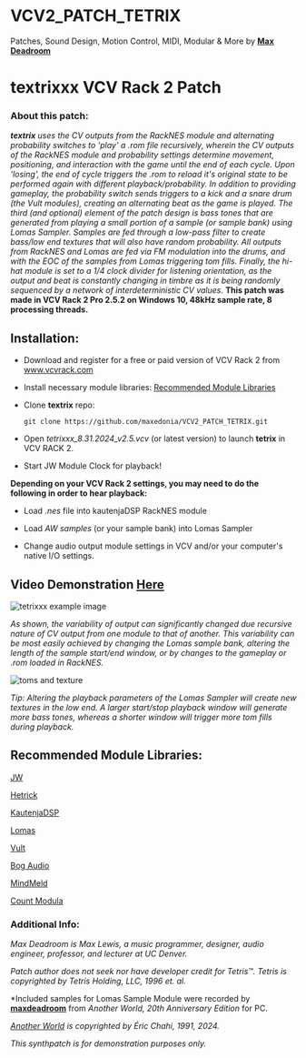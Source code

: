 # VCV2_PATCH_TETRIX
Patches, Sound Design, Motion Control, MIDI, Modular & More
by **[Max Deadroom](https://maxedonia.myportfolio.com)**

# textrixxx VCV Rack 2 Patch

### About this patch:  

***textrix** uses the CV outputs from the RackNES module and alternating probability switches to 'play' a .rom file recursively, wherein the CV outputs of the RackNES module and probability settings determine movement, positioning, and interaction with the game until the end of each cycle. Upon 'losing', the end of cycle triggers the .rom to reload it's original state to be performed again with different playback/probability. In addition to providing gameplay, the probability switch sends triggers to a kick and a snare drum (the Vult modules), creating an alternating beat as the game is played. The third (and optional) element of the patch design is bass tones that are generated from playing a small portion of a sample (or sample bank) using Lomas Sampler. Samples are fed through a low-pass filter to create bass/low end textures that will also have random probability. All outputs from RackNES and Lomas are fed via FM modulation into the drums, and with the EOC of the samples from Lomas triggering tom fills. Finally, the hi-hat module is set to a 1/4 clock divider for listening orientation, as the output and beat is constantly changing in timbre as it is being randomly sequenced by a network of interdeterministic CV values.*
**This patch was made in VCV Rack 2 Pro 2.5.2 on Windows 10, 48kHz sample rate, 8 processing threads.**


## **Installation**:

- Download and register for a free or paid version of VCV Rack 2 from www.vcvrack.com


- Install necessary module libraries: [Recommended Module Libraries](https://github.com/maxedonia/VCV2_PATCH_TETRIX/blob/main/README.md#recommended-module-libraries)


- Clone **textrix** repo:


   `git clone https://github.com/maxedonia/VCV2_PATCH_TETRIX.git`



- Open *tetrixxx_8.31.2024_v2.5.vcv* (or latest version) to launch **tetrix** in VCV RACK 2.
  
- Start JW Module Clock for playback!
  

**Depending on your VCV Rack 2 settings, you may need to do the following in order to hear playback:**


- Load *.nes* file into kautenjaDSP RackNES module
  
- Load *AW samples* (or your sample bank) into Lomas Sampler

- Change audio output module settings in VCV and/or your computer's native I/O settings.


## Video Demonstration [Here](https://youtu.be/acnlVYxxT5I)


![tetrixxx example image](https://github.com/user-attachments/assets/b0250c32-173d-43fb-a236-9c0c02f5a525)

  *As shown, the variability of output can significantly changed due recursive nature of CV output from one module to that of another. This variability can be most easily achieved by changing the Lomas sample bank, altering the length of the sample start/end window, or by changes to the gameplay or .rom loaded in RackNES.*


![toms and texture](https://github.com/user-attachments/assets/a5d03bf2-a8a6-4acf-a2d1-c303b61c637b)

  *Tip: Altering the playback parameters of the Lomas Sampler will create new textures in the low end. A larger start/stop playback window will generate more bass tones, whereas a shorter window will trigger more tom fills during playback.*




## **Recommended Module Libraries**:

[JW](https://github.com/jeremywen/JW-Modules)

[Hetrick](https://github.com/mhetrick)

[KautenjaDSP](https://github.com/Kautenja)

[Lomas](https://github.com/DISTRHO/Cardinal/issues/652)

[Vult](https://github.com/vult-dsp/vult)

[Bog Audio](https://github.com/bogaudio/BogaudioModules)

[MindMeld](https://github.com/MarcBoule/MindMeldModular)

[Count Modula](https://github.com/countmodula/VCVRackPlugins)



### Additional Info: 

*Max Deadroom is Max Lewis, a music programmer, designer, audio engineer, professor, and lecturer at UC Denver.*


*Patch author does not seek nor have developer credit for Tetris™. Tetris is copyrighted by Tetris Holding, LLC, 1996 et. al.*

*Included samples for Lomas Sample Module were recorded by **[maxdeadroom](https://maxedonia.myportfolio.com)** from *Another World, 20th Anniversary Edition* for PC. 

*[Another World](https://www.moma.org/collection/works/162458) is copyrighted by Éric Chahi, 1991, 2024.*

*This synthpatch is for demonstration purposes only.*

